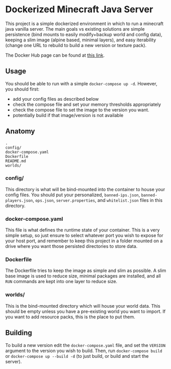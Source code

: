 # Dockerized Minecraft Java Server
This project is a simple dockerized environment in which to run a minecraft java vanilla server. The main goals vs existing solutions are simple persistence (bind mounts to easily modify+backup world and config data), keeping a slim image (alpine based, minimal layers), and easy iterability (change one URL to rebuild to build a new version or texture pack).

The Docker Hub page can be found at [this link](https://hub.docker.com/repository/docker/tarfeef101/mc_java_vanilla).

## Usage
You should be able to run with a simple `docker-compose up -d`. However, you should first:
- add your config files as described below
- check the compose file and set your memory thresholds appropriately
- check the compose file to set the image to the version you want.
- potentially build if that image/version is not available

## Anatomy
```
.
config/
docker-compose.yaml
Dockerfile
README.md
worlds/
```
### config/
This directory is what will be bind-mounted into the container to house your config files. You should put your personalized, `banned-ips.json`, `banned-players.json`, `ops.json`, `server.properties`, and `whitelist.json` files in this directory.

### docker-compose.yaml
This file is what defines the runtime state of your container. This is a very simple setup, so just ensure to  select whatever port you wish to expose for your host port, and remember to keep this project in a folder mounted on a drive where you want those persisted directories to store data.

### Dockerfile
The Dockerfile tries to keep the image as simple and slim as possible. A slim base image is used to reduce size, minimal packages are installed, and all `RUN` commands are kept into one layer to reduce size.

### worlds/
This is the bind-mounted directory which will house your world data. This should be empty unless you have a pre-existing world you want to import. If you want to add resource packs, this is the place to put them.

## Building
To build a new version edit the `docker-compose.yaml` file, and set the `VERSION` argument to the version you wish to build. Then, run `docker-compose build` or `docker-compose up --build -d` (to just build, or build and start the server).
